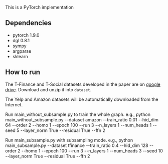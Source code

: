 

This is a PyTorch implementation

Dependencies
----------------------
- pytorch 1.9.0
- dgl 0.8.1
- sympy
- argparse
- sklearn

How to run
--------------------------------
The T-Finance and T-Social datasets developed in the paper are on [google drive](https://drive.google.com/drive/folders/1PpNwvZx_YRSCDiHaBUmRIS3x1rZR7fMr?usp=sharing). Download and unzip it into `dataset`.

The Yelp and Amazon datasets will be automatically downloaded from the Internet. 


Run main_without_subsample.py to train the whole graph.  e.g.,
	python main_without_subsample.py --dataset amazon --train_ratio 0.01 --hid_dim 64 --order 2 --homo 1 --epoch 100 --run 3 --n_layers 1 --num_heads 1 --seed 5 --layer_norm True --residual True --ffn 2


Run main_subsample.py with subsampling mode. e.g.,
	python main_subsample.py --dataset tfinance --train_ratio 0.4 --hid_dim 128 --order 2 --homo 1 --epoch 100 --run 3 --n_layers 1 --num_heads 3 --seed 10 --layer_norm True --residual True --ffn 2